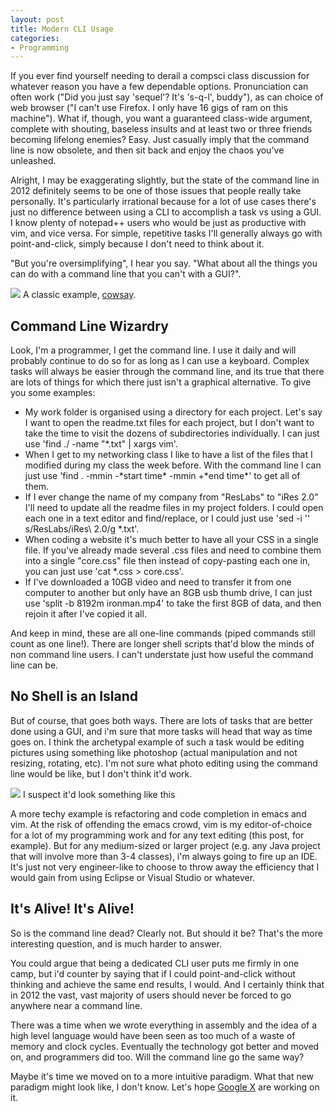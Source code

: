 ```yaml
---
layout: post
title: Modern CLI Usage
categories:
- Programming
---
```


If you ever find yourself needing to derail a compsci class discussion for whatever reason you have a few dependable options. Pronunciation can often work ("Did you just say 'sequel'? It's 's-q-l', buddy"), as can choice of web browser ("I can't use Firefox. I only have 16 gigs of ram on this machine"). What if, though, you want a guaranteed class-wide argument, complete with shouting, baseless insults and at least two or three friends becoming lifelong enemies? Easy. Just casually imply that the command line is now obsolete, and then sit back and enjoy the chaos you've unleashed.

Alright, I may be exaggerating slightly, but the state of the command line in 2012 definitely seems to be one of those issues that people really take personally. It's particularly irrational because for a lot of use cases there's just no difference between using a CLI to accomplish a task vs using a GUI. I know plenty of notepad++ users who would be just as productive with vim, and vice versa. For simple, repetitive tasks I'll generally always go with point-and-click, simply because I don't need to think about it.

"But you're oversimplifying", I hear you say. "What about all the things you can do with a command line that you can't with a GUI?". 

<img src="/journal/assets/images/9.png">
<span class="post-caption">A classic example, <a href="http://en.wikipedia.org/wiki/Cowsay" target="_blank">cowsay</a>.</span>

## Command Line Wizardry
Look, I'm a programmer, I get the command line. I use it daily and will probably continue to do so for as long as I can use a keyboard. Complex tasks will always be easier through the command line, and its true that there are lots of things for which there just isn't a graphical alternative. To give you some examples:

<ul><li>My work folder is organised using a directory for each project. Let's say I want to open the readme.txt files for each project, but I don't want to take the time to visit the dozens of subdirectories individually. I can just use 'find ./ -name "*.txt" | xargs vim'.</li>
<li>When I get to my networking class I like to have a list of the files that I modified during my class the week before. With the command line I can just use 'find . -mmin -*start time* -mmin +*end time*' to get all of them.</li>
<li>If I ever change the name of my company from "ResLabs" to "iRes 2.0" I'll need to update all the readme files in my project folders. I could open each one in a text editor and find/replace, or I could just use 'sed -i '' s/ResLabs/iRes\ 2.0/g *.txt'.</li>
<li>When coding a website it's much better to have all your CSS in a single file. If you've already made several .css files and need to combine them into a single "core.css" file then instead of copy-pasting each one in, you can just use 'cat *.css > core.css'.</li>
<li>If I've downloaded a 10GB video and need to transfer it from one computer to another but only have an 8GB usb thumb drive, I can just use 'split -b 8192m ironman.mp4' to take the first 8GB of data, and then rejoin it after I've copied it all.</li></ul>
And keep in mind, these are all one-line commands (piped commands still count as one line!). There are longer shell scripts that'd blow the minds of non command line users. I can't understate just how useful the command line can be.

## No Shell is an Island
But of course, that goes both ways. There are lots of tasks that are better done using a GUI, and i'm sure that more tasks will head that way as time goes on. I think the archetypal example of such a task would be editing pictures using something like photoshop (actual manipulation and not resizing, rotating, etc). I'm not sure what photo editing using the command line would be like, but I don't think it'd work.

<img src="/journal/assets/images/11.png">
<span class="post-caption">I suspect it'd look something like this</span>

A more techy example is refactoring and code completion in emacs and vim. At the risk of offending the emacs crowd, vim is my editor-of-choice for a lot of my programming work and for any text editing (this post, for example). But for any medium-sized or larger project (e.g. any Java project that will involve more than 3-4 classes), i'm always going to fire up an IDE. It's just not very engineer-like to choose to throw away the efficiency that I would gain from using Eclipse or Visual Studio or whatever. 

## It's Alive! It's Alive!
So is the command line dead? Clearly not. But should it be? That's the more interesting question, and is much harder to answer. 

You could argue that being a dedicated CLI user puts me firmly in one camp, but i'd counter by saying that if I could point-and-click without thinking and achieve the same end results, I would. And I certainly think that in 2012 the vast, vast majority of users should never be forced to go anywhere near a command line. 

There was a time when we wrote everything in assembly and the idea of a high level language would have been seen as too much of a waste of memory and clock cycles. Eventually the technology got better and moved on, and programmers did too. Will the command line go the same way?

Maybe it's time we moved on to a more intuitive paradigm. What that new paradigm might look like, I don't know. Let's hope <a href="http://en.wikipedia.org/wiki/Google_X_Lab" target="_blank">Google X</a> are working on it.